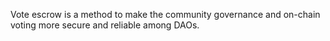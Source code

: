 Vote escrow is a method to make the community governance and on-chain voting more secure and reliable among DAOs. 